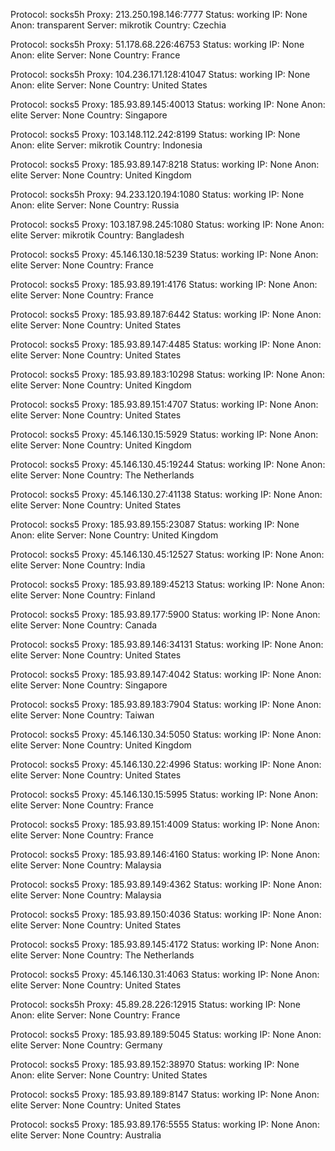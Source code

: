 Protocol: socks5h
Proxy: 213.250.198.146:7777
Status: working
IP: None
Anon: transparent
Server: mikrotik
Country: Czechia

Protocol: socks5h
Proxy: 51.178.68.226:46753
Status: working
IP: None
Anon: elite
Server: None
Country: France

Protocol: socks5h
Proxy: 104.236.171.128:41047
Status: working
IP: None
Anon: elite
Server: None
Country: United States

Protocol: socks5
Proxy: 185.93.89.145:40013
Status: working
IP: None
Anon: elite
Server: None
Country: Singapore

Protocol: socks5
Proxy: 103.148.112.242:8199
Status: working
IP: None
Anon: elite
Server: mikrotik
Country: Indonesia

Protocol: socks5
Proxy: 185.93.89.147:8218
Status: working
IP: None
Anon: elite
Server: None
Country: United Kingdom

Protocol: socks5h
Proxy: 94.233.120.194:1080
Status: working
IP: None
Anon: elite
Server: None
Country: Russia

Protocol: socks5
Proxy: 103.187.98.245:1080
Status: working
IP: None
Anon: elite
Server: mikrotik
Country: Bangladesh

Protocol: socks5
Proxy: 45.146.130.18:5239
Status: working
IP: None
Anon: elite
Server: None
Country: France

Protocol: socks5
Proxy: 185.93.89.191:4176
Status: working
IP: None
Anon: elite
Server: None
Country: France

Protocol: socks5
Proxy: 185.93.89.187:6442
Status: working
IP: None
Anon: elite
Server: None
Country: United States

Protocol: socks5
Proxy: 185.93.89.147:4485
Status: working
IP: None
Anon: elite
Server: None
Country: United States

Protocol: socks5
Proxy: 185.93.89.183:10298
Status: working
IP: None
Anon: elite
Server: None
Country: United Kingdom

Protocol: socks5
Proxy: 185.93.89.151:4707
Status: working
IP: None
Anon: elite
Server: None
Country: United States

Protocol: socks5
Proxy: 45.146.130.15:5929
Status: working
IP: None
Anon: elite
Server: None
Country: United Kingdom

Protocol: socks5
Proxy: 45.146.130.45:19244
Status: working
IP: None
Anon: elite
Server: None
Country: The Netherlands

Protocol: socks5
Proxy: 45.146.130.27:41138
Status: working
IP: None
Anon: elite
Server: None
Country: United States

Protocol: socks5
Proxy: 185.93.89.155:23087
Status: working
IP: None
Anon: elite
Server: None
Country: United Kingdom

Protocol: socks5
Proxy: 45.146.130.45:12527
Status: working
IP: None
Anon: elite
Server: None
Country: India

Protocol: socks5
Proxy: 185.93.89.189:45213
Status: working
IP: None
Anon: elite
Server: None
Country: Finland

Protocol: socks5
Proxy: 185.93.89.177:5900
Status: working
IP: None
Anon: elite
Server: None
Country: Canada

Protocol: socks5
Proxy: 185.93.89.146:34131
Status: working
IP: None
Anon: elite
Server: None
Country: United States

Protocol: socks5
Proxy: 185.93.89.147:4042
Status: working
IP: None
Anon: elite
Server: None
Country: Singapore

Protocol: socks5
Proxy: 185.93.89.183:7904
Status: working
IP: None
Anon: elite
Server: None
Country: Taiwan

Protocol: socks5
Proxy: 45.146.130.34:5050
Status: working
IP: None
Anon: elite
Server: None
Country: United Kingdom

Protocol: socks5
Proxy: 45.146.130.22:4996
Status: working
IP: None
Anon: elite
Server: None
Country: United States

Protocol: socks5
Proxy: 45.146.130.15:5995
Status: working
IP: None
Anon: elite
Server: None
Country: France

Protocol: socks5
Proxy: 185.93.89.151:4009
Status: working
IP: None
Anon: elite
Server: None
Country: France

Protocol: socks5
Proxy: 185.93.89.146:4160
Status: working
IP: None
Anon: elite
Server: None
Country: Malaysia

Protocol: socks5
Proxy: 185.93.89.149:4362
Status: working
IP: None
Anon: elite
Server: None
Country: Malaysia

Protocol: socks5
Proxy: 185.93.89.150:4036
Status: working
IP: None
Anon: elite
Server: None
Country: United States

Protocol: socks5
Proxy: 185.93.89.145:4172
Status: working
IP: None
Anon: elite
Server: None
Country: The Netherlands

Protocol: socks5
Proxy: 45.146.130.31:4063
Status: working
IP: None
Anon: elite
Server: None
Country: United States

Protocol: socks5h
Proxy: 45.89.28.226:12915
Status: working
IP: None
Anon: elite
Server: None
Country: France

Protocol: socks5
Proxy: 185.93.89.189:5045
Status: working
IP: None
Anon: elite
Server: None
Country: Germany

Protocol: socks5
Proxy: 185.93.89.152:38970
Status: working
IP: None
Anon: elite
Server: None
Country: United States

Protocol: socks5
Proxy: 185.93.89.189:8147
Status: working
IP: None
Anon: elite
Server: None
Country: United States

Protocol: socks5
Proxy: 185.93.89.176:5555
Status: working
IP: None
Anon: elite
Server: None
Country: Australia

